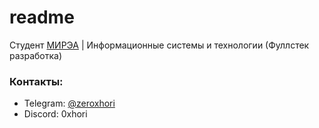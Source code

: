# readme
Студент [МИРЭА](https://www.mirea.ru/) | Информационные системы и технологии (Фуллстек разработка)

### Контакты:
- Telegram: [@zeroxhori](https://t.me/zeroxhori)
- Discord: 0xhori
